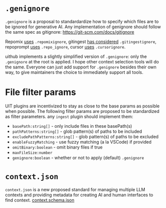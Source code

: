 # `.genignore`

`.genignore` is a proposal to standardardize how to specify which files are to be ignored for generative AI. Any implementation of genignore should follow the same spec as gitignore: https://git-scm.com/docs/gitignore

Repomix [uses](https://github.com/yamadashy/repomix/blob/main/src/core/file/fileSearch.ts) `.repomixignore`, gitingest [has considered](https://github.com/cyclotruc/gitingest/issues/147) `.gitingestignore`, repoprompt [uses](https://repoprompt.com/docs#s=file-selection&ss=filtering-files) `.repo_ignore`, cursor [uses](https://docs.cursor.com/context/ignore-files) `.cursorignore`.

uithub implements a slightly simplified version of `.genignore`: only the `.genignore` at the root is applied. I hope other context selection tools will do the same. Everyone can just add support for `.genignore` besides their own way, to give maintainers the choice to immediately support all tools.

# File filter params

UIT plugins are incentivized to stay as close to the base params as possible when possible. The following filter params are proposed to be standardized as filter parameters. any `ingest` plugin should implement them:

- `basePath:string[]` - only include files in these basePath(s)
- `pathPatterns:string[]` - glob pattern(s) of paths to be included
- `excludePathPatterns:string[]` - glob pattern(s) of paths to be excluded
- `enableFuzzyMatching` - use fuzzy matching (a la VSCode) if provided
- `omitBinary:boolean` - omit binary files if true
- `maxFileSize:number`
- `genignore:boolean` - whether or not to apply (default) `.genignore`

# `context.json`

`context.json` is a new proposed standard for managing multiple LLM contexts and providing metadata for creating AI and human interfaces to find context. [context.schema.json](https://github.com/janwilmake/uit/blob/main/uithub/static/context.schema.json)
